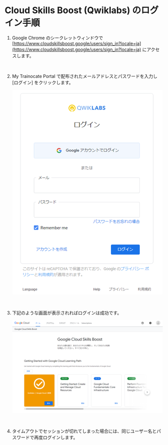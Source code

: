 # Cloud Skills Boost (Qwiklabs) のログイン手順

1. Google Chrome のシークレットウィンドウで [https://www.cloudskillsboost.google/users/sign_in?locale=ja](https://www.cloudskillsboost.google/users/sign_in?locale=ja) にアクセスします。

   <br />    

2. My Trainocate Portal で配布されたメールアドレスとパスワードを入力し [ログイン] をクリックします。  
   
   ![img1](images/img1.png)  
      
   <br />
    
3. 下記のような画面が表示されればログインは成功です。  

   ![img2](images/img2.png)      
    
   <br />
    
4. タイムアウトでセッションが切れてしまった場合には、同じユーザー名とパスワードで再度ログインします。
